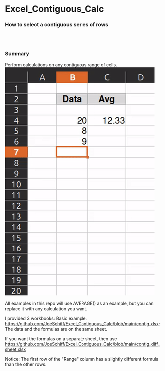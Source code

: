 # Excel_Contiguous_Calc

### How to select a contiguous series of rows


<br/><br/>
### Summary

Perform calculations on any contiguous range of cells.
![](https://github.com/JoeSchiff/Excel_Contiguous_Calc/blob/main/assets/usage.gif)


All examples in this repo will use AVERAGE() as an example, but you can replace it with any calculation you want.




I provided 3 workbooks:
Basic example. https://github.com/JoeSchiff/Excel_Contiguous_Calc/blob/main/contig.xlsx:
The data and the formulas are on the same sheet.

If you want the formulas on a separate sheet, then use https://github.com/JoeSchiff/Excel_Contiguous_Calc/blob/main/contig_diff_sheet.xlsx

Notice: The first row of the "Range" column has a slightly different formula than the other rows.

